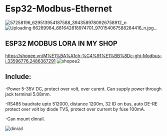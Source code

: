 # Esp32-Modbus-Ethernet

![57258196_629513954187588_3943589780926758912_n](https://user-images.githubusercontent.com/49629370/64406877-21699d00-d0ad-11e9-8661-87a2d658f85d.jpg)
![Uploading 66269984_681642818974701_970154067588284416_n.jpg…]()


## ESP32 MODBUS LORA IN MY SHOP
https://shopee.vn/M%E1%BA%A1ch-%C4%91%E1%BB%8Dc-ghi-Modbus-i.33596776.2486367291
![shopee2](https://user-images.githubusercontent.com/49629370/64407056-98069a80-d0ad-11e9-9597-15a8b8d78322.png)

## Include:

-Power 5-35V DC, protect over volt, over curent.
Can supply power through jack terminal 5.08mm.

-RS485 baudrate upto 512000, distance 1200m, 32 ID on bus, auto DE-RE
protect over volt by diode TVS, protect over current by fuse 100mA.

-Can mount dinrail.

![dinrail](https://user-images.githubusercontent.com/49629370/64397959-5239da00-d08d-11e9-9f76-c4aaae5adad4.png)

